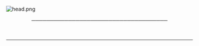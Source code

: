 ![head.png](https://cdn.discordapp.com/attachments/766258846733172747/784814905332989952/Sans_titre_3.gif)

<p align="center">
─────────────────────────────────────
</p>


<br>

---
